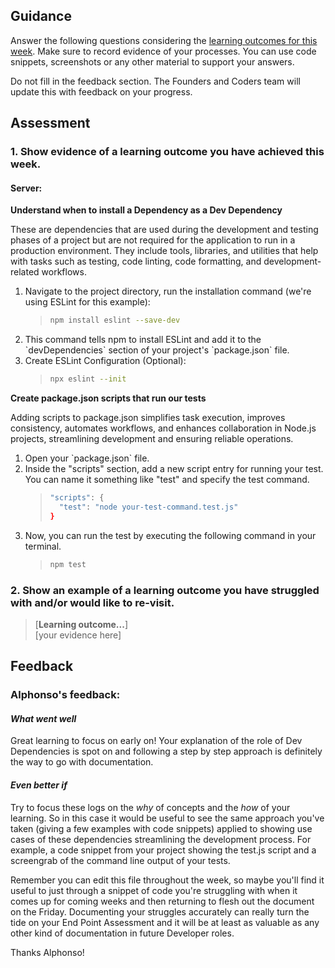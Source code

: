 ## Guidance
Answer the following questions considering the [learning outcomes for this week](https://learn.foundersandcoders.com/course/syllabus/developer/server/learning-outcomes/).
Make sure to record evidence of your processes. You can use code snippets, screenshots or any other material to support your answers.

Do not fill in the feedback section. The Founders and Coders team will update this with feedback on your progress.

## Assessment
### 1. Show evidence of a learning outcome you have achieved this week.
#### Server:
**Understand when to install a Dependency as a Dev Dependency**

These are dependencies that are used during the development and testing phases of a project but are not required for the application to run in a production environment. They include tools, libraries, and utilities that help with tasks such as testing, code linting, code formatting, and development-related workflows.

<ol>
  <li>Navigate to the project directory, run the installation command (we're using ESLint for this example):

  > ```bash
  > npm install eslint --save-dev
  > ```
  </li>
  
  <li>This command tells npm to install ESLint and add it to the `devDependencies` section of your project's `package.json` file.</li>
  
  <li>Create ESLint Configuration (Optional):

  > ```bash
  > npx eslint --init
  > ```
  </li>
</ol>

**Create package.json scripts that run our tests**

Adding scripts to package.json simplifies task execution, improves consistency, automates workflows, and enhances collaboration in Node.js projects, streamlining development and ensuring reliable operations.

<ol>
  <li>Open your `package.json` file.</li>
  <li>Inside the "scripts" section, add a new script entry for running your test. You can name it something like "test" and specify the test command.
    
   > ```bash
   > "scripts": {
   >   "test": "node your-test-command.test.js"
   > }
   > ```
    
  </li>
  <li>Now, you can run the test by executing the following command in your terminal.

   > ```bash
   > npm test
   > ```

  </li>
</ol>


 ### 2. Show an example of a learning outcome you have struggled with and/or would like to re-visit.
> [**Learning outcome...**]  
> [your evidence here]

## Feedback
### Alphonso's feedback: 
#### *What went well*
Great learning to focus on early on! Your explanation of the role of Dev Dependencies is spot on and following a step by step approach is definitely the way to go with documentation.

#### *Even better if*
Try to focus these logs on the *why* of concepts and the *how* of your learning. So in this case it would be useful to see the same approach you've taken (giving a few examples with code snippets) applied to showing use cases of these dependencies streamlining the development process. For example, a code snippet from your project showing the test.js script and a screengrab of the command line output of your tests.

Remember you can edit this file throughout the week, so maybe you'll find it useful to just through a snippet of code you're struggling with when it comes up for coming weeks and then returning to flesh out the document on the Friday. Documenting your struggles accurately can really turn the tide on your End Point Assessment and it will be at least as valuable as any other kind of documentation in future Developer roles.


Thanks Alphonso!

